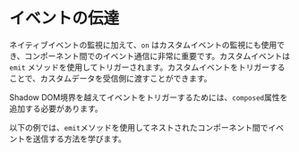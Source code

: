 <template is="exm-article">
<a href="../../publics/examples/event-passing/demo.html" preview></a>
<a href="../../publics/examples/event-passing/comp-one.html" main></a>
<a href="../../publics/examples/event-passing/comp-two.html"></a>
</template>

# イベントの伝達

ネイティブイベントの監視に加えて、`on` はカスタムイベントの監視にも使用でき、コンポーネント間でのイベント通信に非常に重要です。カスタムイベントは `emit` メソッドを使用してトリガーされます。カスタムイベントをトリガーすることで、カスタムデータを受信側に渡すことができます。

Shadow DOM境界を越えてイベントをトリガーするためには、`composed`属性を追加する必要があります。

以下の例では、`emit`メソッドを使用してネストされたコンポーネント間でイベントを送信する方法を学びます。